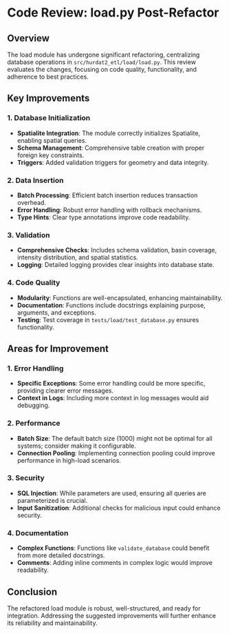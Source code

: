 # Code Review: load.py Post-Refactor

## Overview
The load module has undergone significant refactoring, centralizing database operations in `src/hurdat2_etl/load/load.py`. This review evaluates the changes, focusing on code quality, functionality, and adherence to best practices.

## Key Improvements

### 1. Database Initialization
- **Spatialite Integration**: The module correctly initializes Spatialite, enabling spatial queries.
- **Schema Management**: Comprehensive table creation with proper foreign key constraints.
- **Triggers**: Added validation triggers for geometry and data integrity.

### 2. Data Insertion
- **Batch Processing**: Efficient batch insertion reduces transaction overhead.
- **Error Handling**: Robust error handling with rollback mechanisms.
- **Type Hints**: Clear type annotations improve code readability.

### 3. Validation
- **Comprehensive Checks**: Includes schema validation, basin coverage, intensity distribution, and spatial statistics.
- **Logging**: Detailed logging provides clear insights into database state.

### 4. Code Quality
- **Modularity**: Functions are well-encapsulated, enhancing maintainability.
- **Documentation**: Functions include docstrings explaining purpose, arguments, and exceptions.
- **Testing**: Test coverage in `tests/load/test_database.py` ensures functionality.

## Areas for Improvement

### 1. Error Handling
- **Specific Exceptions**: Some error handling could be more specific, providing clearer error messages.
- **Context in Logs**: Including more context in log messages would aid debugging.

### 2. Performance
- **Batch Size**: The default batch size (1000) might not be optimal for all systems; consider making it configurable.
- **Connection Pooling**: Implementing connection pooling could improve performance in high-load scenarios.

### 3. Security
- **SQL Injection**: While parameters are used, ensuring all queries are parameterized is crucial.
- **Input Sanitization**: Additional checks for malicious input could enhance security.

### 4. Documentation
- **Complex Functions**: Functions like `validate_database` could benefit from more detailed docstrings.
- **Comments**: Adding inline comments in complex logic would improve readability.

## Conclusion
The refactored load module is robust, well-structured, and ready for integration. Addressing the suggested improvements will further enhance its reliability and maintainability.
